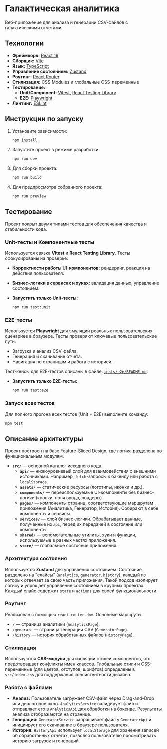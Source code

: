 # Галактическая аналитика

Веб-приложение для анализа и генерации CSV-файлов с галактическими отчетами.

## Технологии

- **Фреймворк:** [React 19](https://react.dev/)
- **Сборщик:** [Vite](https://vitejs.dev/)
- **Язык:** [TypeScript](https://www.typescriptlang.org/)
- **Управление состоянием:** [Zustand](https://github.com/pmndrs/zustand)
- **Роутинг:** [React Router](https://reactrouter.com/)
- **Стилизация:** CSS Modules и глобальные CSS-переменные
- **Тестирование:**
  - **Unit/Component:** [Vitest](https://vitest.dev/), [React Testing Library](https://testing-library.com/docs/react-testing-library/intro/)
  - **E2E:** [Playwright](https://playwright.dev/)
- **Линтинг:** [ESLint](https://eslint.org/)

## Инструкции по запуску

1.  Установите зависимости:

    ```sh
    npm install
    ```

2.  Запустите проект в режиме разработки:

    ```sh
    npm run dev
    ```

3.  Для сборки проекта:

    ```sh
    npm run build
    ```

4.  Для предпросмотра собранного проекта:
    ```sh
    npm run preview
    ```

## Тестирование

Проект покрыт двумя типами тестов для обеспечения качества и стабильности кода.

### Unit-тесты и Компонентные тесты

Используется связка **Vitest** и **React Testing Library**. Тесты сфокусированы на проверке:

- **Корректности работы UI-компонентов:** рендеринг, реакция на действия пользователя.
- **Бизнес-логики в сервисах и хуках:** валидация данных, управление состоянием.

- **Запустить только Unit-тесты:**
  ```sh
  npm run test:unit
  ```

### E2E-тесты

Используется **Playwright** для эмуляции реальных пользовательских сценариев в браузере. Тесты проверяют ключевые пользовательские пути:

- Загрузка и анализ CSV-файла.
- Генерация и скачивание отчета.
- Навигация по страницам и работа с историей.

Тест-кейсы для E2E-тестов описаны в файле: [`tests/e2e/README.md`](./tests/e2e/README.md).

- **Запустить только E2E-тесты:**
  ```sh
  npm run test:e2e
  ```

### Запуск всех тестов

Для полного прогона всех тестов (Unit + E2E) выполните команду:

```sh
npm test
```

## Описание архитектуры

Проект построен на базе Feature-Sliced Design, где логика разделена по функциональным модулям.

- **`src/`** — основной каталог исходного кода.
  - **`api/`** — низкоуровневый слой для взаимодействия с внешними источниками. Например, `fetch`-запросы к бэкенду или работа с `localStorage`.
  - **`assets/`** — статические ресурсы (логотипы, иконки и др.).
  - **`components/`** — переиспользуемые UI-компоненты без бизнес-логики (кнопки, поля ввода, лоадеры).
  - **`pages/`** — компоненты страниц, соответствующие маршрутам приложения (Аналитика, Генератор, История). Собирают в себе компоненты и сервисы.
  - **`services/`** — слой бизнес-логики. Обрабатывает данные, полученные из `api`, перед их передачей в состояние или компоненты.
  - **`shared/`** — вспомогательные утилиты, хуки и функции, используемые в разных частях приложения.
  - **`store/`** — глобальное состояние приложения.

### Архитектура состояния

Используется **Zustand** для управления состоянием. Состояние разделено на "слайсы" (`analytics`, `generator`, `history`), каждый из которых отвечает за свою часть приложения. Такой подход изолирует логику и упрощает управление состоянием в крупных проектах. Каждый слайс содержит `state` и `actions` для своей функциональности.

### Роутинг

Реализован с помощью `react-router-dom`. Основные маршруты:

- `/` — страница аналитики (`AnalyticsPage`).
- `/generate` — страница генерации CSV (`GeneratorPage`).
- `/history` — история обработанных файлов (`HistoryPage`).

### Стилизация

Используются **CSS-модули** для изоляции стилей компонентов, что предотвращает конфликты имен классов. Глобальные стили и CSS-переменные (для цветов, отступов, шрифтов) определены в `src/index.css` для поддержания консистентности дизайна.

### Работа с файлами

- **Анализ:** Пользователь загружает CSV-файл через Drag-and-Drop или диалоговое окно. `AnalyticsService` валидирует файл и отправляет его в `AnalyticsApi` для обработки на бэкенде. Результаты анализа отображаются на странице.
- **Генерация:** `GeneratorService` запрашивает файл у `GeneratorApi` и инициирует его скачивание в браузере пользователя.
- **История:** `HistoryApi` использует `localStorage` для хранения записей об обработанных отчетах, позволяя пользователю просматривать историю загрузок и генераций.
